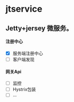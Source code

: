# jtservice
## Jetty+jersey 微服务。
#### 注册中心
- [x] 服务端注册中心
- [ ] 客户端发现  

#### 网关Api
- [ ] 监控
- [ ] Hystrix包装
- [ ] ...
